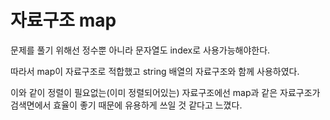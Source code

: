 # 자료구조 map

문제를 풀기 위해선 정수뿐 아니라 문자열도 index로 사용가능해야한다.

따라서 map이 자료구조로 적합했고 string 배열의 자료구조와 함께 사용하였다.

이와 같이 정렬이 필요없는(이미 정렬되어있는) 자료구조에선 map과 같은 자료구조가 검색면에서 효율이 좋기 때문에 유용하게 쓰일 것 같다고 느꼈다.